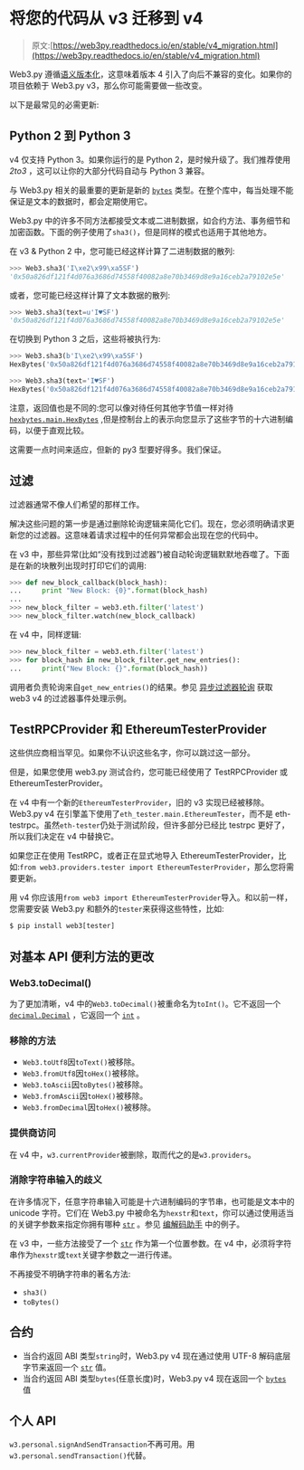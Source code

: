 # 将您的代码从 v3 迁移到 v4

> 原文:[https://web3py.readthedocs.io/en/stable/v4_migration.html](https://web3py.readthedocs.io/en/stable/v4_migration.html)

Web3.py 遵循[语义版本化](http://semver.org)，这意味着版本 4 引入了向后不兼容的变化。如果你的项目依赖于 Web3.py v3，那么你可能需要做一些改变。

以下是最常见的必需更新:

## Python 2 到 Python 3

v4 仅支持 Python 3。如果你运行的是 Python 2，是时候升级了。我们推荐使用 <cite>2to3</cite> ，这可以让你的大部分代码自动与 Python 3 兼容。

与 Web3.py 相关的最重要的更新是新的 [`bytes`](https://docs.python.org/3.5/library/functions.html#bytes "(in Python v3.5)") 类型。在整个库中，每当处理不能保证是文本的数据时，都会定期使用它。

Web3.py 中的许多不同方法都接受文本或二进制数据，如合约方法、事务细节和加密函数。下面的例子使用了`sha3()`，但是同样的模式也适用于其他地方。

在 v3 & Python 2 中，您可能已经这样计算了二进制数据的散列:

```py
>>> Web3.sha3('I\xe2\x99\xa5SF')
'0x50a826df121f4d076a3686d74558f40082a8e70b3469d8e9a16ceb2a79102e5e' 
```

或者，您可能已经这样计算了文本数据的散列:

```py
>>> Web3.sha3(text=u'I♥SF')
'0x50a826df121f4d076a3686d74558f40082a8e70b3469d8e9a16ceb2a79102e5e' 
```

在切换到 Python 3 之后，这些将被执行为:

```py
>>> Web3.sha3(b'I\xe2\x99\xa5SF')
HexBytes('0x50a826df121f4d076a3686d74558f40082a8e70b3469d8e9a16ceb2a79102e5e')

>>> Web3.sha3(text='I♥SF')
HexBytes('0x50a826df121f4d076a3686d74558f40082a8e70b3469d8e9a16ceb2a79102e5e') 
```

注意，返回值也是不同的:您可以像对待任何其他字节值一样对待 [`hexbytes.main.HexBytes`](https://hexbytes.readthedocs.io/en/latest/hexbytes.html#hexbytes.main.HexBytes "(in HexBytes v0.3)") ,但是控制台上的表示向您显示了这些字节的十六进制编码，以便于直观比较。

这需要一点时间来适应，但新的 py3 型要好得多。我们保证。

## 过滤

过滤器通常不像人们希望的那样工作。

解决这些问题的第一步是通过删除轮询逻辑来简化它们。现在，您必须明确请求更新您的过滤器。这意味着请求过程中的任何异常都会出现在您的代码中。

在 v3 中，那些异常(比如“没有找到过滤器”)被自动轮询逻辑默默地吞噬了。下面是在新的块散列出现时打印它们的调用:

```py
>>> def new_block_callback(block_hash):
...     print "New Block: {0}".format(block_hash)
...
>>> new_block_filter = web3.eth.filter('latest')
>>> new_block_filter.watch(new_block_callback) 
```

在 v4 中，同样逻辑:

```py
>>> new_block_filter = web3.eth.filter('latest')
>>> for block_hash in new_block_filter.get_new_entries():
...     print("New Block: {}".format(block_hash)) 
```

调用者负责轮询来自`get_new_entries()`的结果。参见 [异步过滤器轮询](filters.html#asynchronous-filters) 获取 web3 v4 的过滤器事件处理示例。

## TestRPCProvider 和 EthereumTesterProvider

这些供应商相当罕见。如果你不认识这些名字，你可以跳过这一部分。

但是，如果您使用 web3.py 测试合约，您可能已经使用了 TestRPCProvider 或 EthereumTesterProvider。

在 v4 中有一个新的`EthereumTesterProvider`，旧的 v3 实现已经被移除。Web3.py v4 在引擎盖下使用了`eth_tester.main.EthereumTester`，而不是 eth-testrpc。虽然`eth-tester`仍处于测试阶段，但许多部分已经比 testrpc 更好了，所以我们决定在 v4 中替换它。

如果您正在使用 TestRPC，或者正在显式地导入 EthereumTesterProvider，比如:`from web3.providers.tester import EthereumTesterProvider`，那么您将需要更新。

用 v4 你应该用`from web3 import EthereumTesterProvider`导入。和以前一样，您需要安装 Web3.py 和额外的`tester`来获得这些特性，比如:

```py
$ pip install web3[tester] 
```

## 对基本 API 便利方法的更改

### Web3.toDecimal()

为了更加清晰，v4 中的`Web3.toDecimal()`被重命名为`toInt()`。它不返回一个 [`decimal.Decimal`](https://docs.python.org/3.5/library/decimal.html#decimal.Decimal "(in Python v3.5)") ，它返回一个 [`int`](https://docs.python.org/3.5/library/functions.html#int "(in Python v3.5)") 。

### 移除的方法

*   `Web3.toUtf8`因`toText()`被移除。
*   `Web3.fromUtf8`因`toHex()`被移除。
*   `Web3.toAscii`因`toBytes()`被移除。
*   `Web3.fromAscii`因`toHex()`被移除。
*   `Web3.fromDecimal`因`toHex()`被移除。

### 提供商访问

在 v4 中，`w3.currentProvider`被删除，取而代之的是`w3.providers`。

### 消除字符串输入的歧义

在许多情况下，任意字符串输入可能是十六进制编码的字节串，也可能是文本中的 unicode 字符。它们在 Web3.py 中被命名为`hexstr`和`text`，你可以通过使用适当的关键字参数来指定你拥有哪种 [`str`](https://docs.python.org/3.5/library/stdtypes.html#str "(in Python v3.5)") 。参见 [编解码助手](web3.main.html#overview-type-conversions) 中的例子。

在 v3 中，一些方法接受了一个 [`str`](https://docs.python.org/3.5/library/stdtypes.html#str "(in Python v3.5)") 作为第一个位置参数。在 v4 中，必须将字符串作为`hexstr`或`text`关键字参数之一进行传递。

不再接受不明确字符串的著名方法:

*   `sha3()`
*   `toBytes()`

## 合约

*   当合约返回 ABI 类型`string`时，Web3.py v4 现在通过使用 UTF-8 解码底层字节来返回一个 [`str`](https://docs.python.org/3.5/library/stdtypes.html#str "(in Python v3.5)") 值。
*   当合约返回 ABI 类型`bytes`(任意长度)时，Web3.py v4 现在返回一个 [`bytes`](https://docs.python.org/3.5/library/functions.html#bytes "(in Python v3.5)") 值

## 个人 API

`w3.personal.signAndSendTransaction`不再可用。用`w3.personal.sendTransaction()`代替。